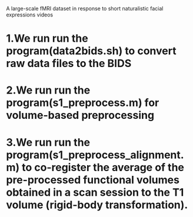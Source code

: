 A large-scale fMRI dataset in response to short naturalistic facial expressions videos
# 1.We run run the program(data2bids.sh) to convert raw data files to the BIDS

# 2.We run run the program(s1_preprocess.m)  for volume-based preprocessing

# 3.We run run the program(s1_preprocess_alignment.m) to co-register the average of the pre-processed functional volumes obtained in a scan session to the T1 volume (rigid-body transformation).
